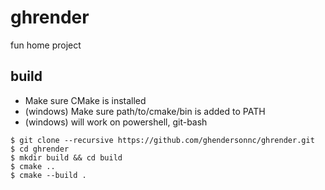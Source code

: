 # ghrender

fun home project

## build

* Make sure CMake is installed
* (windows) Make sure path/to/cmake/bin is added to PATH
* (windows) will work on powershell, git-bash

```
$ git clone --recursive https://github.com/ghendersonnc/ghrender.git
$ cd ghrender
$ mkdir build && cd build
$ cmake ..
$ cmake --build .
```
